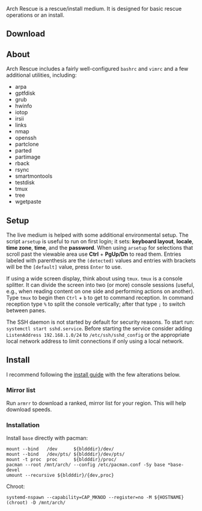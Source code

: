 Arch Rescue is a rescue/install medium.  It is designed for basic rescue operations or an install.

## Download



## About

Arch Rescue includes a fairly well-configured `bashrc` and `vimrc` and a few additional utilities, including:

* arpa
* gptfdisk
* grub
* hwinfo
* iotop
* irsii
* links
* nmap
* openssh
* partclone
* parted
* partimage
* rback
* rsync
* smartmontools
* testdisk
* tmux
* tree
* wgetpaste

## Setup

The live medium is helped with some additional environmental setup.  The script `arsetup` is useful to run on first login; it sets: **keyboard layout**, **locale**, **time zone**, **time**, and the **password**.  When using `arsetup` for selections that scroll past the viewable area use **Ctrl** + **PgUp/Dn** to read them.  Entries labeled with parenthesis are the `(detected)` values and entries with brackets will be the `[default]` value, press `Enter` to use.

If using a wide screen display, think about using `tmux`.  `tmux` is a console splitter.  It can divide the screen into two (or more) console sessions (useful, e.g., when reading content on one side and performing actions on another).  Type `tmux` to begin then `Ctrl` + `b` to get to command reception.  In command reception type `%` to split the console vertically; after that type `;` to switch between panes.

The SSH daemon is not started by default for security reasons.  To start run: `systemctl start sshd.service`.  Before starting the service consider adding `ListenAddress 192.168.1.0/24` to `/etc/ssh/sshd_config` or the appropriate local network address to limit connections if only using a local network.

## Install

I recommend following the [install guide](https://wiki.archlinux.org/index.php/Installation_guide) with the few alterations below.

### Mirror list

Run `armrr` to download a ranked, mirror list for your region.  This will help download speeds.

### Installation

Install `base` directly with pacman:

    mount --bind   /dev      ${bldddir}/dev/
    mount --bind   /dev/pts/ ${bldddir}/dev/pts/
    mount -t proc  proc      ${bldddir}/proc/
    pacman --root /mnt/arch/ --config /etc/pacman.conf -Sy base *base-devel
    umount --recursive ${bldddir}/{dev,proc}

Chroot:

    systemd-nspawn --capability=CAP_MKNOD --register=no -M ${HOSTNAME}(chroot) -D /mnt/arch/

